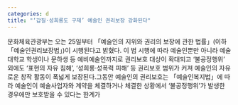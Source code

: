 ```yaml
---
categories: d
title: "‘갑질·성희롱도 구제’ 예술인 권리보장 강화된다"
---
```

문화체육관광부는 오는 25일부터 「예술인의 지위와 권리의 보장에 관한 법률」(이하「예술인권리보장법」)이 시행된다고 밝혔다. 이 법 시행에 따라 예술인뿐만 아니라 예술대학교 학생이나 문하생 등 예비예술인까지로 권리보호 대상이 확대되고 ‘불공정행위’ 외에도 ‘표현의 자유 침해’, ‘성희롱·성폭력 피해’ 등 권리보호 범위가 커져 예술인의 자유로운 창작 활동이 폭넓게 보장된다.그동안 예술인의 권리보호는 「예술인복지법」에 따라 예술인이 예술사업자와 계약을 체결하거나 체결한 상황에서 ‘불공정행위’가 발생한 경우에만 보호받을 수 있다는 한계가